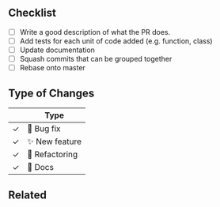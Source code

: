 <!--

Thank you for submitting a PR!

To ease the process of reviewing your PR, do make sure to complete the following boxes.

You can also read more about contributing in this document:
https://github.com/theochem/gbasis/blob/master/CONTRIBUTING.md

-->

<!-- Description of the PR: what it does, what issues it addresses, etc -->

## Checklist

- [ ] Write a good description of what the PR does.
- [ ] Add tests for each unit of code added (e.g. function, class)
- [ ] Update documentation
- [ ] Squash commits that can be grouped together
- [ ] Rebase onto master

## Type of Changes
<!-- Leave the corresponding lines for the applicable type of change: -->
|   | Type |
| ------------- | ------------- |
| ✓  | :bug: Bug fix  |
| ✓  | :sparkles: New feature |
| ✓  | :hammer: Refactoring  |
| ✓  | :scroll: Docs |

## Related

<!--
If this PR fixes a particular issue, use the following to automatically close that issue
once this PR gets merged:

Closes #XXX
-->

